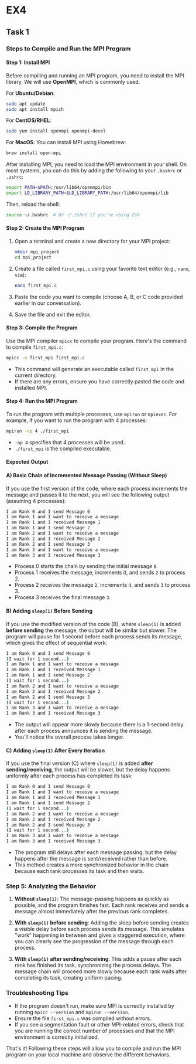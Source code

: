 # EX4

## Task 1

### Steps to Compile and Run the MPI Program

#### Step 1: Install MPI

Before compiling and running an MPI program, you need to install the MPI library. We will use **OpenMPI**, which is commonly used.

For **Ubuntu/Debian**:

```bash
sudo apt update
sudo apt install mpich
```

For **CentOS/RHEL**:

```bash
sudo yum install openmpi openmpi-devel
```

For **MacOS**:
You can install MPI using Homebrew:

```bash
brew install open-mpi
```

After installing MPI, you need to load the MPI environment in your shell. On most systems, you can do this by adding the following to your `.bashrc` or `.zshrc`:

```bash
export PATH=$PATH:/usr/lib64/openmpi/bin
export LD_LIBRARY_PATH=$LD_LIBRARY_PATH:/usr/lib64/openmpi/lib
```

Then, reload the shell:

```bash
source ~/.bashrc  # Or ~/.zshrc if you're using Zsh
```

#### Step 2: Create the MPI Program

1. Open a terminal and create a new directory for your MPI project:

   ```bash
   mkdir mpi_project
   cd mpi_project
   ```

2. Create a file called `first_mpi.c` using your favorite text editor (e.g., `nano`, `vim`):

   ```bash
   nano first_mpi.c
   ```

3. Paste the code you want to compile (choose A, B, or C code provided earlier in our conversation).

4. Save the file and exit the editor.

#### Step 3: Compile the Program

Use the MPI compiler `mpicc` to compile your program. Here's the command to compile `first_mpi.c`:

```bash
mpicc -o first_mpi first_mpi.c
```

- This command will generate an executable called `first_mpi` in the current directory.
- If there are any errors, ensure you have correctly pasted the code and installed MPI.

#### Step 4: Run the MPI Program

To run the program with multiple processes, use `mpirun` or `mpiexec`. For example, if you want to run the program with 4 processes:

```bash
mpirun -np 4 ./first_mpi
```

- `-np 4` specifies that 4 processes will be used.
- `./first_mpi` is the compiled executable.

#### Expected Output

#### A) Basic Chain of Incremented Message Passing (Without Sleep)

If you use the first version of the code, where each process increments the message and passes it to the next, you will see the following output (assuming 4 processes):

```sh
I am Rank 0 and I send Message 0
I am Rank 1 and I want to receive a message
I am Rank 1 and I received Message 1
I am Rank 1 and I send Message 2
I am Rank 2 and I want to receive a message
I am Rank 2 and I received Message 2
I am Rank 2 and I send Message 3
I am Rank 3 and I want to receive a message
I am Rank 3 and I received Message 3
```

- Process 0 starts the chain by sending the initial message `0`.
- Process 1 receives the message, increments it, and sends `2` to process 2.
- Process 2 receives the message `2`, increments it, and sends `3` to process 3.
- Process 3 receives the final message `3`.

#### B) Adding `sleep(1)` Before Sending

If you use the modified version of the code (B), where `sleep(1)` is added **before sending** the message, the output will be similar but slower. The program will pause for 1 second before each process sends its message, which gives the effect of sequential work:

```sh
I am Rank 0 and I send Message 0
(I wait for 1 second...)
I am Rank 1 and I want to receive a message
I am Rank 1 and I received Message 1
I am Rank 1 and I send Message 2
(I wait for 1 second...)
I am Rank 2 and I want to receive a message
I am Rank 2 and I received Message 2
I am Rank 2 and I send Message 3
(I wait for 1 second...)
I am Rank 3 and I want to receive a message
I am Rank 3 and I received Message 3
```

- The output will appear more slowly because there is a 1-second delay after each process announces it is sending the message.
- You'll notice the overall process takes longer.

#### C) Adding `sleep(1)` After Every Iteration

If you use the final version (C) where `sleep(1)` is added **after sending/receiving**, the output will be slower, but the delay happens uniformly after each process has completed its task:

```sh
I am Rank 0 and I send Message 0
I am Rank 1 and I want to receive a message
I am Rank 1 and I received Message 1
I am Rank 1 and I send Message 2
(I wait for 1 second...)
I am Rank 2 and I want to receive a message
I am Rank 2 and I received Message 2
I am Rank 2 and I send Message 3
(I wait for 1 second...)
I am Rank 3 and I want to receive a message
I am Rank 3 and I received Message 3
```

- The program still delays after each message passing, but the delay happens after the message is sent/received rather than before.
- This method creates a more synchronized behavior in the chain because each rank processes its task and then waits.

### Step 5: Analyzing the Behavior

1. **Without `sleep(1)`**: The message-passing happens as quickly as possible, and the program finishes fast. Each rank receives and sends a message almost immediately after the previous rank completes.

2. **With `sleep(1)` before sending**: Adding the sleep before sending creates a visible delay before each process sends its message. This simulates "work" happening in between and gives a staggered execution, where you can clearly see the progression of the message through each process.

3. **With `sleep(1)` after sending/receiving**: This adds a pause after each rank has finished its task, synchronizing the process delays. The message chain will proceed more slowly because each rank waits after completing its task, creating uniform pacing.

### Troubleshooting Tips

- If the program doesn't run, make sure MPI is correctly installed by running `mpicc --version` and `mpirun --version`.
- Ensure the file `first_mpi.c` was compiled without errors.
- If you see a segmentation fault or other MPI-related errors, check that you are running the correct number of processes and that the MPI environment is correctly initialized.

That's it! Following these steps will allow you to compile and run the MPI program on your local machine and observe the different behaviors.
